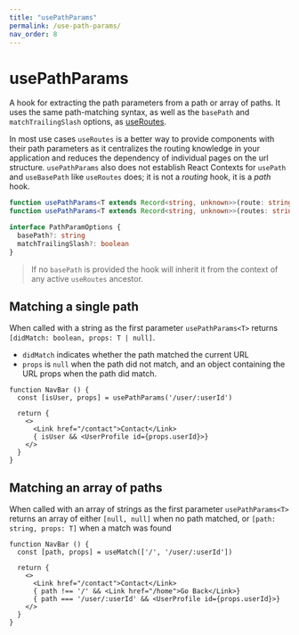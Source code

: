 ```yaml
---
title: "usePathParams"
permalink: /use-path-params/
nav_order: 8
---
```


# usePathParams

A hook for extracting the path parameters from a path or array of paths. It uses the same path-matching syntax, as well as the `basePath` and `matchTrailingSlash` options, as [useRoutes](/use-routes).

In most use cases `useRoutes` is a better way to provide components with their path parameters as it centralizes the routing knowledge in your application and reduces the dependency of individual pages on the url structure. `usePathParams` also does not establish React Contexts for `usePath` and `useBasePath` like `useRoutes` does; it is not a *routing* hook, it is a *path* hook.

```ts
function usePathParams<T extends Record<string, unknown>>(route: string, options?: PathParamOptions): [boolean, T | null]
function usePathParams<T extends Record<string, unknown>>(routes: string[], options?: PathParamOptions): [string, T] | [null, null]

interface PathParamOptions {
  basePath?: string
  matchTrailingSlash?: boolean
}
```

> If no `basePath` is provided the hook will inherit it from the context of any active `useRoutes` ancestor.

## Matching a single path

When called with a string as the first parameter `usePathParams<T>` returns `[didMatch: boolean, props: T | null]`.

* `didMatch` indicates whether the path matched the current URL
* `props` is `null` when the path did not match, and an object containing the URL props when the path did match.

```tsx
function NavBar () {
  const [isUser, props] = usePathParams('/user/:userId')

  return {
    <>
      <Link href="/contact">Contact</Link>
      { isUser && <UserProfile id={props.userId}>}
    </>
  }
}
```

## Matching an array of paths

When called with an array of strings as the first parameter `usePathParams<T>` returns an array of either `[null, null]` when no path matched, or `[path: string, props: T]` when a match was found

```tsx
function NavBar () {
  const [path, props] = useMatch(['/', '/user/:userId'])

  return {
    <>
      <Link href="/contact">Contact</Link>
      { path !== '/' && <Link href="/home">Go Back</Link>}
      { path === '/user/:userId' && <UserProfile id={props.userId}>}
    </>
  }
}
```